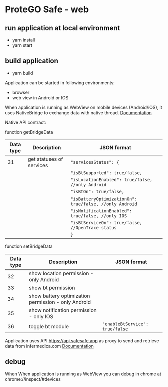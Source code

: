 # ProteGO Safe - web

## run application at local environment
- yarn install
- yarn start

## build application
- yarn build

Application can be started in following environments:
 - browser
 - web view in Android or IOS

When application is running as WebView on mobile devices (Android/iOS), it uses NativeBridge to exchange data with native thread. [Documentation](https://docs.google.com/document/d/1WLMfbxlOxuY8By32iK_ILvmVjiq24kQARDNWBNy9TV4)

Native API contract:

function getBridgeData

|Data type|Description|JSON format|
| ------ | --- | --- |
| 31     | get statuses of services           |`"servicesStatus": {`|
|        |                                    |`"isBtSupported": true/false,` |
|        |                                    |`"isLocationEnabled": true/false, //only Android`|
|        |                                    |`"isBtOn": true/false,`|
|        |                                    |`"isBatteryOptimizationOn": true/false, //only Android`|
|        |                                    |`"isNotificationEnabled": true/false, //only IOS`|
|        |                                    |`"isBtServiceOn": true/false, //OpenTrace status`|
|        |                                    |`}`|

function setBridgeData

|Data type|Description|JSON format|
| ------ | --- | --- |
| 32     | show location permission - only Android             |            |
| 33     | show bt permission                                  |            |
| 34     | show battery optimization permission - only Android |            |
| 35     | show notification permission - only IOS             |            |
| 36     | toggle bt module                                    |`"enableBtService": true/false`            |


Application uses API https://api.safesafe.app as proxy to send and retrieve data from infermedica.com [Documentation](https://developer.infermedica.com/docs/covid-19)

## debug
When When application is running as WebView you can debug in chrome at chrome://inspect/#devices
